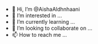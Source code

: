 - 👋 Hi, I’m @AishaAldhnhaani
- 👀 I’m interested in ...
- 🌱 I’m currently learning ...
- 💞️ I’m looking to collaborate on ...
- 📫 How to reach me ...

<!---
AishaAldhnhaani/AishaAldhnhaani is a ✨ special ✨ repository because its `README.md` (this file) appears on your GitHub profile.
You can click the Preview link to take a look at your changes.
--->
